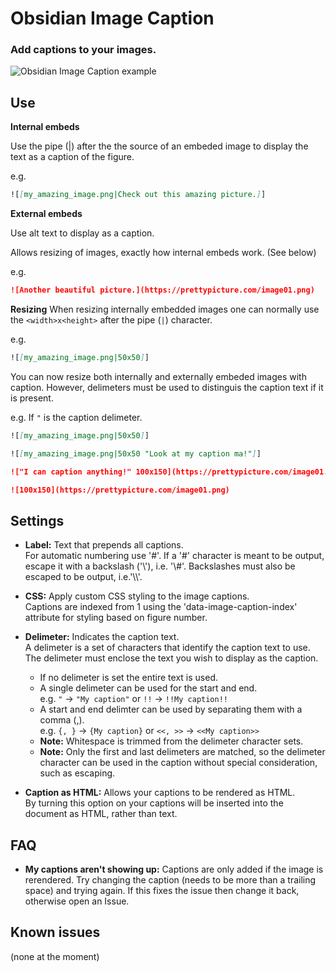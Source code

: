 # Obsidian Image Caption

### Add captions to your images.

![Obsidian Image Caption example](https://raw.githubusercontent.com/bicarlsen/obsidian_image_caption/main/example.png)

## Use

**Internal embeds**

Use the pipe (|) after the the source of an embeded image to display the text as a caption of the figure.

e.g.

```markdown
![[my_amazing_image.png|Check out this amazing picture.]]
```

**External embeds**

Use alt text to display as a caption.

Allows resizing of images, exactly how internal embeds work. (See below)

e.g.

```markdown
![Another beautiful picture.](https://prettypicture.com/image01.png)
```


**Resizing**
When resizing internally embedded images one can normally use the `<width>x<height>` after the pipe (`|`) character.

e.g.

```markdown
![[my_amazing_image.png|50x50]]
```

You can now resize both internally and externally embeded images with caption. However, delimeters must be used to distinguis the caption text if it is present.

e.g. If `"` is the caption delimeter.

```markdown
![[my_amazing_image.png|50x50]]

![[my_amazing_image.png|50x50 "Look at my caption ma!"]]

!["I can caption anything!" 100x150](https://prettypicture.com/image01.png)

![100x150](https://prettypicture.com/image01.png)
```

## Settings

+ **Label:** Text that prepends all captions.<br/>
For automatic numbering use '#'. If a '#' character is meant to be output, escape it with a backslash ('\\'), i.e. '\\#'. Backslashes must also be escaped to be output, i.e.'\\\\'.

+ **CSS:** Apply custom CSS styling to the image captions.<br/>
Captions are indexed from 1 using the 'data-image-caption-index' attribute for styling based on figure number.

+ **Delimeter:** Indicates the caption text.<br/>
A delimeter is a set of characters that identify the caption text to use. The delimeter must enclose the text you wish to display as the caption.
	+ If no delimeter is set the entire text is used.
	+ A single delimeter can be used for the start and end.<br/>
    e.g. `"` -> `"My caption"` or `!!` -> `!!My caption!!`
	+ A start and end delimter can be used by separating them with a comma (,).<br/>
    e.g. `{, }` -> `{My caption}` or `<<, >>` -> `<<My caption>>`
	+ **Note:** Whitespace is trimmed from the delimeter character sets.
	+ **Note:** Only the first and last delimeters are matched, so the delimeter character can be used in the caption without special consideration, such as escaping.

+ **Caption as HTML:** Allows your captions to be rendered as HTML.<br/>
By turning this option on your captions will be inserted into the document as HTML, rather than text.

## FAQ

+ **My captions aren't showing up:** Captions are only added if the image is rerendered. Try changing the caption (needs to be more than a trailing space) and trying again. If this fixes the issue then change it back, otherwise open an Issue.


## Known issues

(none at the moment)
